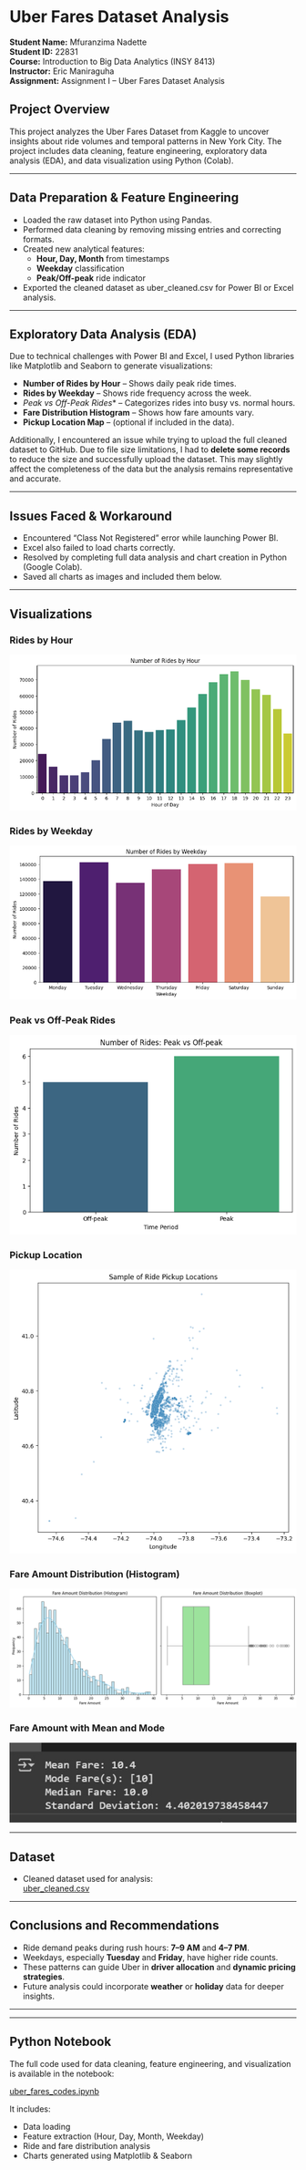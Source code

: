 # Uber Fares Dataset Analysis

**Student Name:** Mfuranzima Nadette  
**Student ID:** 22831  
**Course:** Introduction to Big Data Analytics (INSY 8413)  
**Instructor:** Eric Maniraguha  
**Assignment:** Assignment I – Uber Fares Dataset Analysis  

## Project Overview

This project analyzes the Uber Fares Dataset from Kaggle to uncover insights about ride volumes and temporal patterns in New York City. The project includes data cleaning, feature engineering, exploratory data analysis (EDA), and data visualization using Python (Colab).

---

##  Data Preparation & Feature Engineering

- Loaded the raw dataset into Python using Pandas.
- Performed data cleaning by removing missing entries and correcting formats.
- Created new analytical features:
  - **Hour, Day, Month** from timestamps
  - **Weekday** classification
  - **Peak/Off-peak** ride indicator
- Exported the cleaned dataset as uber_cleaned.csv for Power BI or Excel analysis.

---

##  Exploratory Data Analysis (EDA)

Due to technical challenges with Power BI and Excel, I used Python libraries like Matplotlib and Seaborn to generate visualizations:

-  **Number of Rides by Hour** – Shows daily peak ride times.  
- **Rides by Weekday** – Shows ride frequency across the week.  
- *Peak vs Off-Peak Rides** – Categorizes rides into busy vs. normal hours.  
-  **Fare Distribution Histogram** – Shows how fare amounts vary.  
-  **Pickup Location Map** – (optional if included in the data).

 Additionally, I encountered an issue while trying to upload the full cleaned dataset to GitHub. Due to file size limitations, I had to **delete some records** to reduce the size and successfully upload the dataset. This may slightly affect the completeness of the data but the analysis remains representative and accurate.


---

##  Issues Faced & Workaround

- Encountered “Class Not Registered” error while launching Power BI.
- Excel also failed to load charts correctly.
- Resolved by completing full data analysis and chart creation in Python (Google Colab).
- Saved all charts as images and included them below.

---

##  Visualizations

### Rides by Hour  
![Rides by Hour](number_of_rides_by_hour.png)

### Rides by Weekday  
![Rides by Weekday](rides_by_weekday.png)

### Peak vs Off-Peak Rides  
![Peak vs Off-Peak](peak_Offpeak.png)

### Pickup Location  
![Pickup Location](pickup_location.png)

### Fare Amount Distribution (Histogram)  
![Fare Amount Distribution](fare_amount_distribution.png)

### Fare Amount with Mean and Mode  
![Fare Mean and Mode](fare_mean_mode.jpg)

---

##  Dataset

- Cleaned dataset used for analysis:  
  [uber_cleaned.csv](uber_cleaned.CSV)

---

## Conclusions and Recommendations

- Ride demand peaks during rush hours: **7–9 AM** and **4–7 PM**.
- Weekdays, especially **Tuesday** and **Friday**, have higher ride counts.
- These patterns can guide Uber in **driver allocation** and **dynamic pricing strategies**.
- Future analysis could incorporate **weather** or **holiday** data for deeper insights.

---
---

## Python Notebook

The full code used for data cleaning, feature engineering, and visualization is available in the notebook:

 [uber_fares_codes.ipynb](./uber_fares_codes.ipynb)

It includes:
- Data loading
- Feature extraction (Hour, Day, Month, Weekday)
- Ride and fare distribution analysis
- Charts generated using Matplotlib & Seaborn
